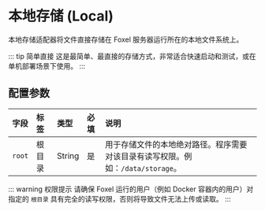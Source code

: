 # 本地存储 (Local)

本地存储适配器将文件直接存储在 Foxel 服务器运行所在的本地文件系统上。

::: tip 简单直接
这是最简单、最直接的存储方式，非常适合快速启动和测试，或在单机部署场景下使用。
:::

## 配置参数

| 字段 | 标签 | 类型 | 必填 | 说明 |
| :--- | :--- | :--- | :--- | :--- |
| `root` | 根目录 | String | 是 | 用于存储文件的本地绝对路径。程序需要对该目录有读写权限。例如：`/data/storage`。 |

::: warning 权限提示
请确保 Foxel 运行的用户（例如 Docker 容器内的用户）对指定的 `根目录` 具有完全的读写权限，否则将导致文件无法上传或读取。
:::